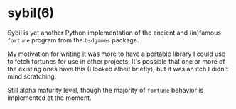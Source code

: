 # sybil(6)

Sybil is yet another Python implementation of the
ancient and (in)famous `fortune` program from the 
`bsdgames` package.

My motivation for writing it was more to have a 
portable library I could use to fetch fortunes for
use in other projects.  It's possible that one or
more of the existing ones have this (I looked
albeit briefly), but it was an itch I didn't mind
scratching.

Still alpha maturity level, though the majority of
`fortune` behavior is implemented at the moment.
